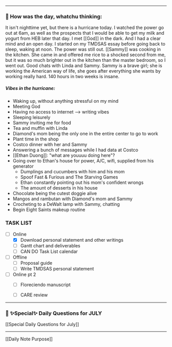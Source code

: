 
---
### 📝 How was the day, whatchu thinking:

It isn't nighttime yet, but there is a hurricane today. I watched the power go out at 6am, as well as the prospects that I would be able to get my milk and yogurt from HEB later that day. I met [[God]] in the dark. And I had a clear mind and an open day. I started on my TMDSAS essay before going back to sleep, waking at noon. The power was still out. [[Sammy]] was cooking in the kitchen. She came in and offered me rice to a shocked second from me, but it was so much brighter out in the kitchen than the master bedroom, so I went out. Good chats with Linda and Sammy. Sammy is a brave girl; she is working the American way of life, she goes after everything she wants by working really hard. 140 hours in two weeks is insane. 
>>>
##### Vibes in the hurricane:
- Waking up, without anything stressful on my mind
- Meeting God
- Having no access to internet --> writing vibes
- Sleeping leisurely
- Sammy inviting me for food
- Tea and muffin with Linda
- Diamond's mom being the only one in the entire center to go to work
- Plant time in the shop
- Costco dinner with her and Sammy
- Answering a bunch of messages while I had data at Costco
- [[Ethan Duong]]: "what are youuuu doing here"?
- Going over to Ethan's house for power, A/C, wifi, supplied from his generator
	- Dumplings and cucumbers with him and his mom
	- Spoof Fast & Furious and The Starving Games
	- Ethan constantly pointing out his mom's confident wrongs
	- The amount of desserts in his house
- Chocolate being the cutest doggie alive
- Mangos and rambutan with Diamond's mom and Sammy
- Crocheting to a DeWalt lamp with Sammy, chatting
- Begin Eight Saints makeup routine


### TASK LIST
- [ ] Online
	- [x] Download personal statement and other writings
	- [ ] Gantt chart and deliverables
	- [ ] CAN DO Task List calendar
- [ ] Offline
	- [ ] Proposal guide
	- [ ] Write TMDSAS personal statement
- [ ] Online pt 2
	- [ ] Floreciendo manuscript
	- [ ] CARE review


---
###  📅 ✨Special✨ Daily Questions for JULY
[[Special Daily Questions for July]]


---

[[Daily Note Purpose]]